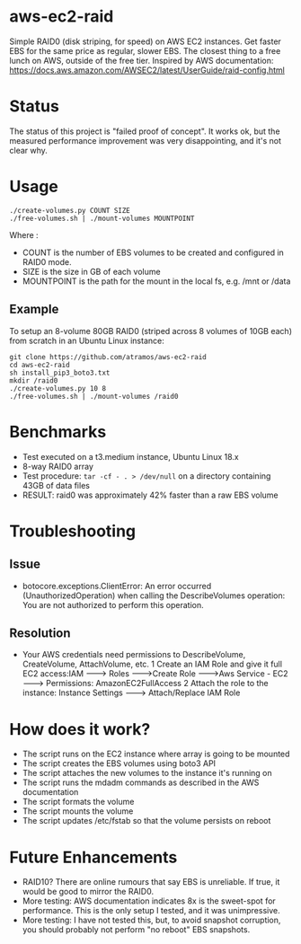 # aws-ec2-raid
Simple RAID0 (disk striping, for speed) on AWS EC2 instances. Get faster EBS for the same price as regular, slower EBS. The closest thing to a free lunch on AWS, outside of the free tier. Inspired by AWS documentation: https://docs.aws.amazon.com/AWSEC2/latest/UserGuide/raid-config.html

# Status
The status of this project is "failed proof of concept". It works ok, but the measured performance improvement
was very disappointing, and it's not clear why. 

# Usage
```
./create-volumes.py COUNT SIZE 
./free-volumes.sh | ./mount-volumes MOUNTPOINT
```
Where :
- COUNT is the number of EBS volumes to be created and configured in RAID0 mode.
- SIZE is the size in GB of each volume
- MOUNTPOINT is the path for the mount in the local fs, e.g. /mnt or /data

## Example

To setup an 8-volume 80GB RAID0 (striped across 8 volumes of 10GB each) from scratch in an Ubuntu Linux instance:
```
git clone https://github.com/atramos/aws-ec2-raid 
cd aws-ec2-raid
sh install_pip3_boto3.txt
mkdir /raid0
./create-volumes.py 10 8
./free-volumes.sh | ./mount-volumes /raid0
```

# Benchmarks

- Test executed on a t3.medium instance, Ubuntu Linux 18.x
- 8-way RAID0 array 
- Test procedure: ```tar -cf - . > /dev/null``` on a directory containing 43GB of data files
- RESULT: raid0 was approximately 42% faster than a raw EBS volume

# Troubleshooting

## Issue
- botocore.exceptions.ClientError: An error occurred (UnauthorizedOperation) when calling the DescribeVolumes operation: You are not authorized to perform this operation.

## Resolution
- Your AWS credentials need permissions to DescribeVolume, CreateVolume, AttachVolume, etc.
1 Create an IAM Role and give it full EC2 access:IAM ---> Roles --->Create Role --->Aws Service - EC2 ---> Permissions: AmazonEC2FullAccess
2 Attach the role to the instance: Instance Settings ---> Attach/Replace IAM Role

# How does it work?

- The script runs on the EC2 instance where array is going to be mounted
- The script creates the EBS volumes using boto3 API
- The script attaches the new volumes to the instance it's running on
- The script runs the mdadm commands as described in the AWS documentation
- The script formats the volume
- The script mounts the volume
- The script updates /etc/fstab so that the volume persists on reboot

# Future Enhancements

- RAID10? There are online rumours that say EBS is unreliable. If true, it would be good to mirror the RAID0.
- More testing: AWS documentation indicates 8x is the sweet-spot for performance. This is the only setup I tested, and it was unimpressive.
- More testing: I have not tested this, but, to avoid snapshot corruption, you should probably not perform "no reboot" EBS snapshots.

